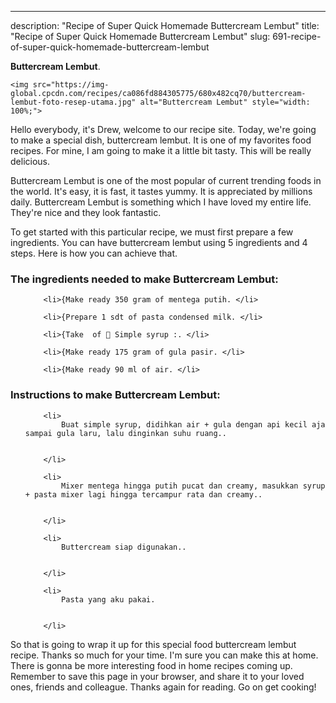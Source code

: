---
description: "Recipe of Super Quick Homemade Buttercream Lembut"
title: "Recipe of Super Quick Homemade Buttercream Lembut"
slug: 691-recipe-of-super-quick-homemade-buttercream-lembut

<p>
	<strong>Buttercream Lembut</strong>. 
	
</p>
<p>
	
	<img src="https://img-global.cpcdn.com/recipes/ca086fd884305775/680x482cq70/buttercream-lembut-foto-resep-utama.jpg" alt="Buttercream Lembut" style="width: 100%;">
	
	
</p>
<p>
	Hello everybody, it's Drew, welcome to our recipe site. Today, we're going to make a special dish, buttercream lembut. It is one of my favorites food recipes. For mine, I am going to make it a little bit tasty. This will be really delicious.
</p>
	
<p>
	Buttercream Lembut is one of the most popular of current trending foods in the world. It's easy, it is fast, it tastes yummy. It is appreciated by millions daily. Buttercream Lembut is something which I have loved my entire life. They're nice and they look fantastic.
</p>
<p>
	
</p>

<p>
To get started with this particular recipe, we must first prepare a few ingredients. You can have buttercream lembut using 5 ingredients and 4 steps. Here is how you can achieve that.
</p>

<h3>The ingredients needed to make Buttercream Lembut:</h3>

<ol>
	
		<li>{Make ready 350 gram of mentega putih. </li>
	
		<li>{Prepare 1 sdt of pasta condensed milk. </li>
	
		<li>{Take  of 🍶 Simple syrup :. </li>
	
		<li>{Make ready 175 gram of gula pasir. </li>
	
		<li>{Make ready 90 ml of air. </li>
	
</ol>
<p>
	
</p>

<h3>Instructions to make Buttercream Lembut:</h3>

<ol>
	
		<li>
			Buat simple syrup, didihkan air + gula dengan api kecil aja sampai gula laru, lalu dinginkan suhu ruang..
			
			
		</li>
	
		<li>
			Mixer mentega hingga putih pucat dan creamy, masukkan syrup + pasta mixer lagi hingga tercampur rata dan creamy..
			
			
		</li>
	
		<li>
			Buttercream siap digunakan..
			
			
		</li>
	
		<li>
			Pasta yang aku pakai.
			
			
		</li>
	
</ol>

<p>
	
</p>

<p>
	So that is going to wrap it up for this special food buttercream lembut recipe. Thanks so much for your time. I'm sure you can make this at home. There is gonna be more interesting food in home recipes coming up. Remember to save this page in your browser, and share it to your loved ones, friends and colleague. Thanks again for reading. Go on get cooking!
</p>
